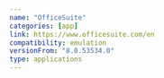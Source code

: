 ```yaml
---
name: "OfficeSuite"
categories: [app]
link: https://www.officesuite.com/en
compatibility: emulation
versionFrom: "8.0.53534.0"
type: applications
---
```


